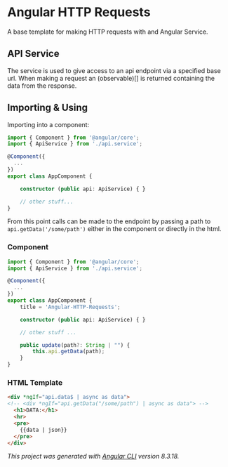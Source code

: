 # Angular HTTP Requests

A base template for making HTTP requests with and Angular Service.

## API Service

The service is used to give access to an api endpoint via a specified base url. When making a request an (observable)[] is returned containing the data from the response.

## Importing & Using

Importing into a component:

```typescript
import { Component } from '@angular/core';
import { ApiService } from './api.service';

@Component({
  ...
})
export class AppComponent {

    constructor (public api: ApiService) { }

    // other stuff...
}
```
From this point calls can be made to the endpoint by passing a path to `api.getData('/some/path')` either in the component or directly in the html.

### Component 
```typescript
import { Component } from '@angular/core';
import { ApiService } from './api.service';

@Component({
  ...
})
export class AppComponent {
    title = 'Angular-HTTP-Requests';

    constructor (public api: ApiService) { }

    // other stuff ...

    public update(path?: String | "") {
        this.api.getData(path);
    }
}
```

### HTML Template
```html
<div *ngIf="api.data$ | async as data">
<!-- <div *ngIf="api.getData("/some/path") | async as data"> -->
  <h1>DATA:</h1>
  <hr>
  <pre>
    {{data | json}}
  </pre>
</div>
```

*This project was generated with [Angular CLI](https://github.com/angular/angular-cli) version 8.3.18.*
